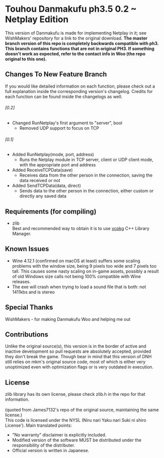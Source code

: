 # Touhou Danmakufu ph3.5 0.2 ~ Netplay Edition
This version of Danmakufu is made for implementing Netplay in it; see WishMakers' repository for a link to the original download. <b>The master branch version of this repo is completely backwards compatible with ph3. This branch contains functions that are not in original PH3. If something doesn't work as expected, refer to the contact info in Woo (the repo original to this one).</b>

## Changes To New Feature Branch
If you would like detailed information on each function, please check out a full explanation inside the corresponding version's changelog.
Credits for each function can be found inside the changelogs as well.

###### [0.2]
 * Changed RunNetplay's first argument to "server", bool
	- Removed UDP support to focus on TCP

###### [0.1]
 * Added RunNetplay(mode, port, address)
	- Runs the Netplay module in TCP server, client or UDP client mode, with the appropriate port and address
 * Added ReceiveTCPData(save)
	- Receives data from the other person in the connection, saving the data received or not
 * Added SendTCPData(data, direct)
	- Sends data to the other person in the connection, either custom or directly any saved data

## Requirements (for compiling)
 * zlib
</br>Best and recommended way to obtain it is to use [vcpkg](https://github.com/Microsoft/vcpkg) C++ Library Manager.

## Known Issues
 * Wine 4.12.1 (confirmed on macOS at least) suffers some scaling problems with the window size, being 9 pixels too wide and 7 pixels too tall.  This causes some nasty scaling on in-game assets, possibly a result of old Windows size calls not being 100% compatible with Wine releases.
 * The exe will crash when trying to load a sound file that is both: not 1411kbs and is stereo

## Special Thanks
WishMakers - for making Danmakufu Woo and helping me out

## Contributions
Unlike the original source(s), this version is in the border of active and inactive development so pull requests are absolutely accepted, provided they don't break the game. Though bear in mind that this version of DNH still relies on mkm's original source code, most of which is either very unoptimized even with optimization flags or is very outdated in execution.

## License
zlib library has its own license, please check zlib.h in the repo for that information.</br></br>
(quoted from James7132's repo of the original source, maintaining the same license.) </br>This code is licensed under the NYSL (Niru nari Yaku nari Suki ni shiro License'). Main translated points:

 * "No warranty" disclaimer is explicitly included.
 * Modified version of the software MUST be distributed under the responsibility of the distributer.
 * Official version is written in Japanese.
